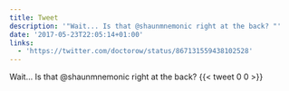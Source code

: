 ```yaml
---
title: Tweet
description: '"Wait... Is that @shaunmnemonic right at the back? "'
date: '2017-05-23T22:05:14+01:00'
links:
  - 'https://twitter.com/doctorow/status/867131559438102528'
---
```

Wait... Is that @shaunmnemonic right at the back? 
      {{< tweet 0 0 >}}
    
